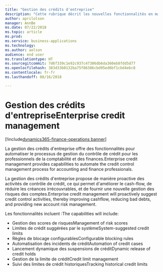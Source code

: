```yaml
---
title: "Gestion des crédits d'entreprise"
description: "Cette rubrique décrit les nouvelles fonctionnalités en matière de gestion de crédit dans une organisation."
author: aprilolson
manager: AnnBe
ms.date: 07/22/2018
ms.topic: article
ms.prod: 
ms.service: business-applications
ms.technology: 
ms.author: aolson
audience: end user
ms.translationtype: HT
ms.sourcegitcommit: 7d6f339c1e92c937c47306db6da360eb8fdd5d77
ms.openlocfilehash: 383d33b0132ba75f86386cbd95ed6bf1cbd4ebc8
ms.contentlocale: fr-fr
ms.lasthandoff: 08/16/2018

---
```


# <a name="enterprise-credit-management"></a><span data-ttu-id="6883d-103">Gestion des crédits d'entreprise</span><span class="sxs-lookup"><span data-stu-id="6883d-103">Enterprise credit management</span></span>

[!include[dynamics365-finance-operations banner](../includes/dynamics365-finance-operations.md)]

<span data-ttu-id="6883d-104">La gestion des crédits d'entreprise offre des fonctionnalités pour automatiser le processus de gestion du contrôle de crédit pour les professionnels de la comptabilité et des finances.</span><span class="sxs-lookup"><span data-stu-id="6883d-104">Enterprise credit management provides capabilities to automate the credit control management process for accounting and finance professionals.</span></span>

<span data-ttu-id="6883d-105">La gestion des crédits d'entreprise propose de manière proactive des activités de contrôle de crédit, ce qui permet d'améliorer le cash-flow, de réduire les créances irrécouvrables, et de fournir une nouvelle gestion des risques des comptes.</span><span class="sxs-lookup"><span data-stu-id="6883d-105">Enterprise credit management will proactively suggest credit control activities, thereby improving cashflow, reducing bad debts, and providing new account risk management.</span></span> 

<span data-ttu-id="6883d-106">Les fonctionnalités incluent :</span><span class="sxs-lookup"><span data-stu-id="6883d-106">The capabilities will include:</span></span> 

- <span data-ttu-id="6883d-107">Gestion des scores de risques</span><span class="sxs-lookup"><span data-stu-id="6883d-107">Management of risk scores</span></span>
- <span data-ttu-id="6883d-108">Limites de crédit suggérées par le système</span><span class="sxs-lookup"><span data-stu-id="6883d-108">System-suggested credit limits</span></span>
- <span data-ttu-id="6883d-109">Règles de blocage configurables</span><span class="sxs-lookup"><span data-stu-id="6883d-109">Configurable blocking rules</span></span>
- <span data-ttu-id="6883d-110">Automatisation des incidents de crédit</span><span class="sxs-lookup"><span data-stu-id="6883d-110">Automation of credit cases</span></span>
- <span data-ttu-id="6883d-111">Lancement dynamique des suspensions de crédit</span><span class="sxs-lookup"><span data-stu-id="6883d-111">Dynamic release of credit holds</span></span>
- <span data-ttu-id="6883d-112">Gestion de la limite de crédit</span><span class="sxs-lookup"><span data-stu-id="6883d-112">Credit limit management</span></span>
- <span data-ttu-id="6883d-113">Suivi des limites de crédit historiques</span><span class="sxs-lookup"><span data-stu-id="6883d-113">Tracking historical credit limits</span></span>

